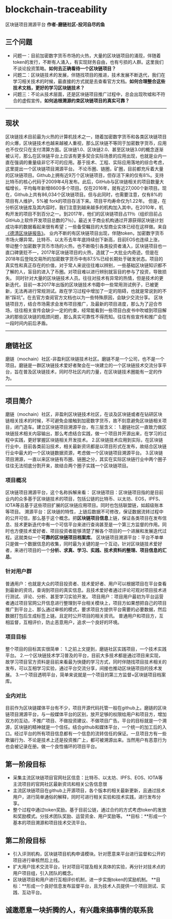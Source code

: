 # blockchain-traceability
区块链项目溯源平台
**作者-磨链社区-投河自尽的鱼**

## 三个问题
* 问题一：目前加密数字货币市场的火热，大量的区块链项目的涌现，伴随着token的发行，不断有人涌入，有实现财务自由，也有亏损的人群。这里我们不谈论投资策略。**如何去正确看待一个区块链项目？**
* 问题二：区块链技术的发展，伴随找项目的推进，技术发展不断迭代，我们在学习相关技术的时候，最直接的方式就是去查看官方文档。**如何合理整合这些技术文档，更好的学习区块链技术？**
* 问题三：不论从技术层面，还是区块链项目推广过程中，总会出现吹嘘和不符合的虚假宣传。**如何追根溯源约束区块链项目的真实可靠？**
---

## 现状
区块链技术目前最为火热的计算机技术之一，随着加密数字货币和各类区块链项目的火爆，区块链技术也越来越被人重视，那么区块链不等同于加密数字货币，应用也不仅仅只在支付清算方面。区块链1.0、区块链2.0、甚至区块链3.0的概念逐渐被认可，那么在区块链平台上应该有更多契合实际场景的应用出现，也就是业内一直在强调的重量级非它不可的应用。基于技术、工程、实际应用落地的综合考虑，这里提出一个区块链项目溯源平台。
不论币圈、链圈，矿圈，目前都充斥着大量的区块链项目。Github上拥有近9万个区块链项目，但存活下来的仅有8%。支持比特币的核心代码于2009年4月发布。此后，GitHub与区块链相关的项目数量大幅增长，平均每年新增8600多个项目。仅在2016年，就有近27,000个新项目。现在，Github上共有86,034个区块链项目。但与此同时，也需要注意，仅有8%的项目有人维护，5%被 fork的项目存活下来。项目平均寿命仅为1.22年。
但是，在分析区块链库及其内容时，我们注意到越来越多的机构加入其中。在2010年，机构开发的项目不到百分之一。到2017年，他们的区块链项目占11％（组织目前占GitHub上软件开发项目总数的7％）。最近关于商业机构通过开源获得区块链计划成功率的数据看起来很有希望；一些备受瞩目的大型商业实体已经在这样做。来自[《德清区块链报告》](http://www.sohu.com/a/219769205_466872)。
业内不断的有区块链项目出现，伴随token，加密数字货币市场火爆异常。比特币、以太币去年年底持续创下新高，目前EOS也连续上涨，带动整个加密数字货币市场的火热，也不断吸引各类投资者涌入，区块链项目也一直口碑褒贬不一，2017年区块链项目的火热，造就了一大批业内奇迹。但是在2018年后登陆交易所的加密数字货币中有87.5%已经长期处于破发状态。项目的真实性和真正存在的价值，对于常人来说往往难以辨别，一些基础区块链知识都不了解的人，盲目的进入了币圈。对项目难以进行辨别就盲目的参与了投资，导致损失。
同时针对大量的区块链技术人员。往往对技术有异常的热情，但是技术的更新迭代，目前一本2017年出版的区块链技术书籍中一些常用测试例子，已被更新，无法再进行常规测试。故在学习过程中增加了一定的阻碍，也就是常说到的不断“踩坑”。在去官方查阅官方文档也以为一些特殊原因，会缺少交流分享。
区块链项目方，结合市场需求会发布项目推广，及最新的项目进度，那么为了迎合市场，往往相关宣传会缺少一定的约束，经常能看到一些项目白皮书中吹嘘到项目解决的那些区块链的瓶颈问题，那么真实可靠性不得而知。往往有些宣传和推广会在一段时间内前后矛盾。

---

## 磨链社区
磨链（mochain）社区-非盈利区块链技术社区。磨链不是一个公司，也不是一个项目。磨链是一群区块链技术爱好者聚会在一块建立的一个区块链技术交流分享平台，旨在普及区块链技术，同时尽社区内的力量，在区块链技术圈能有一定的作为。

---

## 项目简介

磨链（mochain）社区，非盈利区块链技术社区，在谈及区块链或者在钻研区块链相关技术的时候，不可避免会接触到加密数字货币，故不刻意避免区块链相关项目，闭门造车。建立区块链项目溯源平台，有三层含义：
1.磨链社区一直致力做区块链技术相关内容输出，那么考虑结合实践，做一个项目并开源出来，在学习的过程中实践，更好掌握区块链相关开发技术。
2.区块链技术应用到实际，在区块链行业中，目前各类前沿技术，相关最新资讯都是以项目形式在发布，故结合区块链行业中最大的一个区块链数据资源，考虑做一个区块链项目溯源平台。
3.区块链项目溯源，一直以来区块链有币圈、链圈之分，其实在实际区块链行业中两个圈子往往无法彻底分割开来，故结合两个圈子实践一个区块链项目。

### 项目概况
区块链项目溯源平台，这个名称拆解来看：
区块链项目：区块链项目指的是目前业内的众多基于区块链技术的项目，包括公链的比特币、以太坊、EOS，IPFS、IOTA等且基于这些项目扩展的区块链应用项目。同时也包括联盟链，如超级账本等项目。
溯源平台：区块链的特性，上链后数据不可修改，保证数据流转过程中的公开可信，那么基于这个概念。把**区块链项目信息**上链，保证各类项目在发布信息、技术更新迭代中有一个可信平台来进行查询甚至是一个第三方监督的作用。同时也方便技术爱好者、项目投资者能够清楚了解各个项目的一个进展和发展迭代过程。这就类似一个**可靠的区块链项目档案库**。
区块链项目溯源平台：平台不单单只是做一个数据信息的收集，同时最为关键的是一个互动，针对区块链技术爱好者，来进行项目的一个**分析、求真、学习、实践、技术资料的整理、项目信息的汇总**。

### 针对用户群
普通用户：也就是大众的项目投资者、技术爱好者、用户可以根据项目在平台查看到最新的资讯，查询到项目的真实信息。且技术爱好者通过评论可观对项目技术进行测试、评论、分析、甚至学习实验开发。
项目用户：项目用户最初为平台运营者通过项目官网公开信息进行整理到平台相关模块上，项目方如果想把自己的项目推广到平台上、那么通过审核的模式，要求项目方提供平台需要的必要数据，然后数据打包后生成标签上链。且定时公开项目的相关资讯。
普通用户和项目方，互相监督，互相评价，防止恶意用户，追求一个良好的环境。

### 项目目标
整个项目的目标其实很简单：
1.之前上文提到，磨链社区实践项目，一个技术实践平台。
2.一个区块链技术学习普及的平台，目前大多技术都是通过项目来实现，故学习项目官方资料是目前来看最为快捷的学习方式，同时伴随找项目技术相关的发布，可以互相学习实验，通过平台交流分享，间接也推动区块链项目的技术发展。
3.一个项目透明平台，简单来说就是一个项目的第三方监督+区块链项目档案库。

### 业内对比
目前作为区块链媒体平台有不少，项目开源代码托管一般在github上。磨链的区块链项目溯源平台，与一般媒体平台的区别，放开足够的权限给用户和项目方，增加双方的互动，不推广项目、不做投资建议、不做项目广告。平台的目标就是一个溯源，区块链的精神就是一个信任。结合github和媒体平台，一个统一的加工后的入口。经过平台的所有项目信息都有一个信息的流转信任的保证。一旦项目方有一些欺骗行为、不论是技术上还是投资推广上，都可被溯源出来。当然用户有恶意行为也会被记录在册。做一个良性循环的项目平台。


## 第一阶段目标

* 采集主流区块链项目官网社区信息：比特币、以太坊、IPFS、EOS、IOTA等主流项目的官网社区最新资讯和相关公告信息很
* 主流区块链项目在github上开源项目，各个版本的相关最新更新，且通过技术用户，进行简单通俗的解释，同时可进行相关实验和技术实践，进行发布分享。
* 整个过程中通过token奖励。基于目前公链，通过合约的方式考虑token的发放和奖励模式。分技术团队奖励、运营资金、用户奖励等。
**目标：**形成一个基本的项目溯源和项目技术交流平台。

## 第二阶段目标

* 引入评测机构，区块链项目机构申请模块。针对愿意来平台进行监督和公开的项目进行审核然后上线。
* 扩大用户技术交流平台，针对项目可提及相关具体的实验，再分针对技术点的用户项目组，引入团队的概念。
* 区块链项目和用户进行互相评价机制，进一步实施token的奖励机制。
**目标：**形成一个良好信息发布监督平台，且为技术人员提供一个项目测试、实践、互动平台。

## 诚邀愿意一块折腾的人，有兴趣来搞事情的联系我


